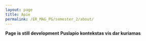 ```yaml
---
layout: page
title: Apie
permalink: /ER_MAG_PG/semester_2/about/
---
```

<b>Page is still development</b>
<b>Puslapio kontekstas vis dar kuriamas</b>

